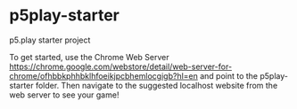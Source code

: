 # p5play-starter
p5.play starter project

To get started, use the Chrome Web Server https://chrome.google.com/webstore/detail/web-server-for-chrome/ofhbbkphhbklhfoeikjpcbhemlocgigb?hl=en and point to the p5play-starter folder. Then navigate to the suggested localhost website from the web server to see your game!